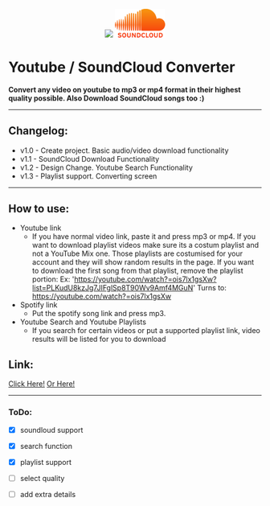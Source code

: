 <p align="middle">
  <img src="https://cdn.mos.cms.futurecdn.net/SytNGv3ZxAVCkvcspmbbvh.jpg" width="100"/>
  <img src="./public/logos/sc.png" width="100" /> 
</p>

# Youtube / SoundCloud Converter

**Convert any video on youtube to mp3 or mp4 format in their highest quality possible. Also Download SoundCloud songs too :)**

---
## Changelog:
- v1.0 - Create project. Basic audio/video download functionality
- v1.1 - SoundCloud Download Functionality
- v1.2 - Design Change. Youtube Search Functionality 
- v1.3 - Playlist support. Converting screen
---

## How to use:
- Youtube link
    - If you have normal video link, paste it and press mp3 or mp4. If you want to download playlist videos make sure its a costum playlist and not a YouTube Mix one. Those playlists are costumised for your account and they will show random results in the page. 
    If you want to download the first song from that playlist, remove the playlist portion:
    Ex:      'https://youtube.com/watch?=ois7lx1gsXw?list=PLKudU8kzJg7JIFglSp8T90Wv9Amf4MGuN'
    Turns to: https://youtube.com/watch?=ois7lx1gsXw
- Spotify link
    - Put the spotify song link and press mp3.
- Youtube Search and Youtube Playlists
    - If you search for certain videos or put a supported playlist link, video results will be listed for you to download


## Link:
[Click Here!](http://denisytdl.herokuapp.com/) [Or Here!](http://ytdl.deniscerri.repl.co/)

---
### ToDo:
- [x] soundloud support
- [x] search function
- [x] playlist support
- [ ] select quality
- [ ] add extra details

